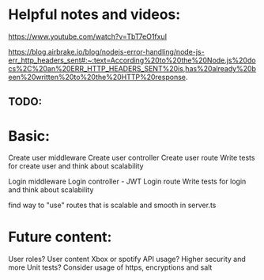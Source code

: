 # Helpful notes and videos:

https://www.youtube.com/watch?v=TbT7eO1fxuI

https://blog.airbrake.io/blog/nodejs-error-handling/node-js-err_http_headers_sent#:~:text=According%20to%20the%20Node.js%20docs%2C%20an%20ERR_HTTP_HEADERS_SENT%20is,has%20already%20been%20written%20to%20the%20HTTP%20response.


## TODO:
# Basic:
Create user middleware
Create user controller
Create user route
Write tests for create user and think about scalability

Login middleware
Login controller - JWT
Login route
Write tests for login and think about scalability

find way to "use" routes that is scalable and smooth in server.ts

# Future content:
User roles?
User content
Xbox or spotify API usage?
Higher security and more Unit tests? Consider usage of https, encryptions and salt